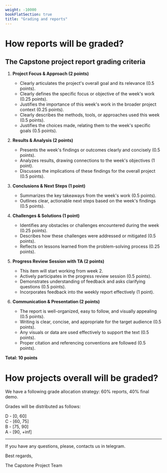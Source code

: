 ```yaml
---
weight: -10000
bookFlatSection: true
title: "Grading and reports"
---
```


# **How reports will be graded?**

## **The Capstone project report grading criteria**

1.  **Project Focus & Approach (2 points)**
    *   Clearly articulates the project's overall goal and its relevance (0.5 points).
    *   Clearly defines the specific focus or objective of the week's work (0.25 points).
    *   Justifies the importance of this week's work in the broader project context (0.25 points).
    *   Clearly describes the methods, tools, or approaches used this week (0.5 points).
    *   Justifies the choices made, relating them to the week's specific goals (0.5 points).

2.  **Results & Analysis (2 points)**
    *   Presents the week's findings or outcomes clearly and concisely (0.5 points).
    *   Analyzes results, drawing connections to the week's objectives (1 point).
    *   Discusses the implications of these findings for the overall project (0.5 points).

3.  **Conclusions & Next Steps (1 point)**
    *   Summarizes the key takeaways from the week's work (0.5 points).
    *   Outlines clear, actionable next steps based on the week's findings (0.5 points).

4.  **Challenges & Solutions (1 point)**
    *   Identifies any obstacles or challenges encountered during the week (0.25 points).
    *   Describes how these challenges were addressed or mitigated (0.5 points).
    *   Reflects on lessons learned from the problem-solving process (0.25 points).

5.  **Progress Review Session with TA (2 points)**
    *   This item will start working from week 2.
    *   Actively participates in the progress review session (0.5 points).
    *   Demonstrates understanding of feedback and asks clarifying questions (0.5 points).
    *   Incorporates feedback into the weekly report effectively (1 point).

6.  **Communication & Presentation (2 points)**
    *   The report is well-organized, easy to follow, and visually appealing (0.5 points).
    *   Writing is clear, concise, and appropriate for the target audience (0.5 points).
    *   Any visuals or data are used effectively to support the text (0.5 points).
    *   Proper citation and referencing conventions are followed (0.5 points).

**Total: 10 points**


# **How projects overall will be graded?**
We have a following grade allocation strategy: 60% reports, 40% final demo.

Grades will be distributed as follows:

D - [0, 60]  
C - [60, 75]  
B - [75, 90]  
A - [90, +inf]

---

If you have any questions, please, contacts us in telegram.

Best regards,

The Capstone Project Team